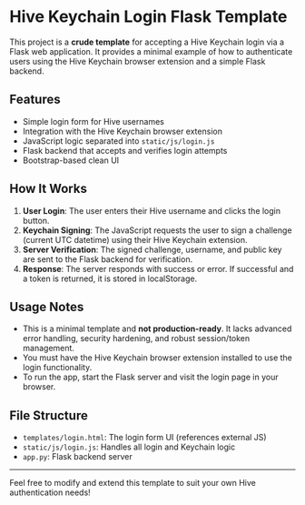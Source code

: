 # Hive Keychain Login Flask Template

This project is a **crude template** for accepting a Hive Keychain login via a Flask web application. It provides a minimal example of how to authenticate users using the Hive Keychain browser extension and a simple Flask backend.

## Features

- Simple login form for Hive usernames
- Integration with the Hive Keychain browser extension
- JavaScript logic separated into `static/js/login.js`
- Flask backend that accepts and verifies login attempts
- Bootstrap-based clean UI

## How It Works

1. **User Login**: The user enters their Hive username and clicks the login button.
2. **Keychain Signing**: The JavaScript requests the user to sign a challenge (current UTC datetime) using their Hive Keychain extension.
3. **Server Verification**: The signed challenge, username, and public key are sent to the Flask backend for verification.
4. **Response**: The server responds with success or error. If successful and a token is returned, it is stored in localStorage.

## Usage Notes

- This is a minimal template and **not production-ready**. It lacks advanced error handling, security hardening, and robust session/token management.
- You must have the Hive Keychain browser extension installed to use the login functionality.
- To run the app, start the Flask server and visit the login page in your browser.

## File Structure

- `templates/login.html`: The login form UI (references external JS)
- `static/js/login.js`: Handles all login and Keychain logic
- `app.py`: Flask backend server

---

Feel free to modify and extend this template to suit your own Hive authentication needs!
